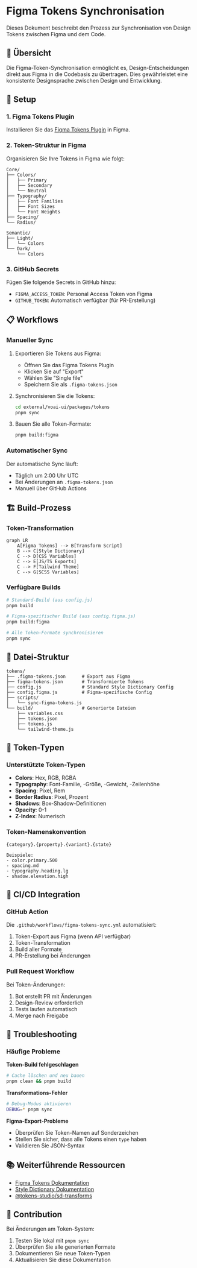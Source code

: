 # Figma Tokens Synchronisation

Dieses Dokument beschreibt den Prozess zur Synchronisation von Design Tokens zwischen Figma und dem Code.

## 🎯 Übersicht

Die Figma-Token-Synchronisation ermöglicht es, Design-Entscheidungen direkt aus Figma in die Codebasis zu übertragen. Dies gewährleistet eine konsistente Designsprache zwischen Design und Entwicklung.

## 🔧 Setup

### 1. Figma Tokens Plugin

Installieren Sie das [Figma Tokens Plugin](https://www.figma.com/community/plugin/843461159747178978/Figma-Tokens) in Figma.

### 2. Token-Struktur in Figma

Organisieren Sie Ihre Tokens in Figma wie folgt:

```
Core/
├── Colors/
│   ├── Primary
│   ├── Secondary
│   └── Neutral
├── Typography/
│   ├── Font Families
│   ├── Font Sizes
│   └── Font Weights
├── Spacing/
└── Radius/

Semantic/
├── Light/
│   └── Colors
└── Dark/
    └── Colors
```

### 3. GitHub Secrets

Fügen Sie folgende Secrets in GitHub hinzu:

- `FIGMA_ACCESS_TOKEN`: Personal Access Token von Figma
- `GITHUB_TOKEN`: Automatisch verfügbar (für PR-Erstellung)

## 📋 Workflows

### Manueller Sync

1. Exportieren Sie Tokens aus Figma:
   - Öffnen Sie das Figma Tokens Plugin
   - Klicken Sie auf "Export"
   - Wählen Sie "Single file"
   - Speichern Sie als `.figma-tokens.json`

2. Synchronisieren Sie die Tokens:
   ```bash
   cd external/voai-ui/packages/tokens
   pnpm sync
   ```

3. Bauen Sie alle Token-Formate:
   ```bash
   pnpm build:figma
   ```

### Automatischer Sync

Der automatische Sync läuft:
- Täglich um 2:00 Uhr UTC
- Bei Änderungen an `.figma-tokens.json`
- Manuell über GitHub Actions

## 🏗️ Build-Prozess

### Token-Transformation

```mermaid
graph LR
    A[Figma Tokens] --> B[Transform Script]
    B --> C[Style Dictionary]
    C --> D[CSS Variables]
    C --> E[JS/TS Exports]
    C --> F[Tailwind Theme]
    C --> G[SCSS Variables]
```

### Verfügbare Builds

```bash
# Standard-Build (aus config.js)
pnpm build

# Figma-spezifischer Build (aus config.figma.js)
pnpm build:figma

# Alle Token-Formate synchronisieren
pnpm sync
```

## 📁 Datei-Struktur

```
tokens/
├── .figma-tokens.json      # Export aus Figma
├── figma-tokens.json       # Transformierte Tokens
├── config.js               # Standard Style Dictionary Config
├── config.figma.js         # Figma-spezifische Config
├── scripts/
│   └── sync-figma-tokens.js
└── build/                  # Generierte Dateien
    ├── variables.css
    ├── tokens.json
    ├── tokens.js
    └── tailwind-theme.js
```

## 🎨 Token-Typen

### Unterstützte Token-Typen

- **Colors**: Hex, RGB, RGBA
- **Typography**: Font-Familie, -Größe, -Gewicht, -Zeilenhöhe
- **Spacing**: Pixel, Rem
- **Border Radius**: Pixel, Prozent
- **Shadows**: Box-Shadow-Definitionen
- **Opacity**: 0-1
- **Z-Index**: Numerisch

### Token-Namenskonvention

```
{category}.{property}.{variant}.{state}

Beispiele:
- color.primary.500
- spacing.md
- typography.heading.lg
- shadow.elevation.high
```

## 🔄 CI/CD Integration

### GitHub Action

Die `.github/workflows/figma-tokens-sync.yml` automatisiert:

1. Token-Export aus Figma (wenn API verfügbar)
2. Token-Transformation
3. Build aller Formate
4. PR-Erstellung bei Änderungen

### Pull Request Workflow

Bei Token-Änderungen:
1. Bot erstellt PR mit Änderungen
2. Design-Review erforderlich
3. Tests laufen automatisch
4. Merge nach Freigabe

## 🐛 Troubleshooting

### Häufige Probleme

**Token-Build fehlgeschlagen**
```bash
# Cache löschen und neu bauen
pnpm clean && pnpm build
```

**Transformations-Fehler**
```bash
# Debug-Modus aktivieren
DEBUG=* pnpm sync
```

**Figma-Export-Probleme**
- Überprüfen Sie Token-Namen auf Sonderzeichen
- Stellen Sie sicher, dass alle Tokens einen `type` haben
- Validieren Sie JSON-Syntax

## 📚 Weiterführende Ressourcen

- [Figma Tokens Dokumentation](https://docs.tokens.studio/)
- [Style Dictionary Dokumentation](https://amzn.github.io/style-dictionary/)
- [@tokens-studio/sd-transforms](https://github.com/tokens-studio/sd-transforms)

## 🤝 Contribution

Bei Änderungen am Token-System:
1. Testen Sie lokal mit `pnpm sync`
2. Überprüfen Sie alle generierten Formate
3. Dokumentieren Sie neue Token-Typen
4. Aktualisieren Sie diese Dokumentation
